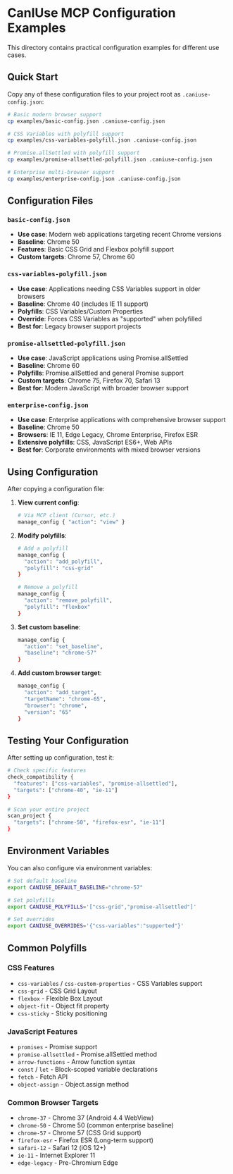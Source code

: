 # CanIUse MCP Configuration Examples

This directory contains practical configuration examples for different use cases.

## Quick Start

Copy any of these configuration files to your project root as `.caniuse-config.json`:

```bash
# Basic modern browser support
cp examples/basic-config.json .caniuse-config.json

# CSS Variables with polyfill support
cp examples/css-variables-polyfill.json .caniuse-config.json

# Promise.allSettled with polyfill support  
cp examples/promise-allsettled-polyfill.json .caniuse-config.json

# Enterprise multi-browser support
cp examples/enterprise-config.json .caniuse-config.json
```

## Configuration Files

### `basic-config.json`
- **Use case**: Modern web applications targeting recent Chrome versions
- **Baseline**: Chrome 50
- **Features**: Basic CSS Grid and Flexbox polyfill support
- **Custom targets**: Chrome 57, Chrome 60

### `css-variables-polyfill.json`
- **Use case**: Applications needing CSS Variables support in older browsers
- **Baseline**: Chrome 40 (includes IE 11 support)
- **Polyfills**: CSS Variables/Custom Properties
- **Override**: Forces CSS Variables as "supported" when polyfilled
- **Best for**: Legacy browser support projects

### `promise-allsettled-polyfill.json`
- **Use case**: JavaScript applications using Promise.allSettled
- **Baseline**: Chrome 60
- **Polyfills**: Promise.allSettled and general Promise support
- **Custom targets**: Chrome 75, Firefox 70, Safari 13
- **Best for**: Modern JavaScript with broader browser support

### `enterprise-config.json`
- **Use case**: Enterprise applications with comprehensive browser support
- **Baseline**: Chrome 50
- **Browsers**: IE 11, Edge Legacy, Chrome Enterprise, Firefox ESR
- **Extensive polyfills**: CSS, JavaScript ES6+, Web APIs
- **Best for**: Corporate environments with mixed browser versions

## Using Configuration

After copying a configuration file:

1. **View current config**:
   ```bash
   # Via MCP client (Cursor, etc.)
   manage_config { "action": "view" }
   ```

2. **Modify polyfills**:
   ```bash
   # Add a polyfill
   manage_config { 
     "action": "add_polyfill", 
     "polyfill": "css-grid" 
   }
   
   # Remove a polyfill
   manage_config { 
     "action": "remove_polyfill", 
     "polyfill": "flexbox" 
   }
   ```

3. **Set custom baseline**:
   ```bash
   manage_config { 
     "action": "set_baseline", 
     "baseline": "chrome-57" 
   }
   ```

4. **Add custom browser target**:
   ```bash
   manage_config {
     "action": "add_target",
     "targetName": "chrome-65",
     "browser": "chrome", 
     "version": "65"
   }
   ```

## Testing Your Configuration

After setting up configuration, test it:

```bash
# Check specific features
check_compatibility {
  "features": ["css-variables", "promise-allsettled"],
  "targets": ["chrome-40", "ie-11"]
}

# Scan your entire project
scan_project {
  "targets": ["chrome-50", "firefox-esr", "ie-11"]
}
```

## Environment Variables

You can also configure via environment variables:

```bash
# Set default baseline
export CANIUSE_DEFAULT_BASELINE="chrome-57"

# Set polyfills
export CANIUSE_POLYFILLS='["css-grid","promise-allsettled"]'

# Set overrides
export CANIUSE_OVERRIDES='{"css-variables":"supported"}'
```

## Common Polyfills

### CSS Features
- `css-variables` / `css-custom-properties` - CSS Variables support
- `css-grid` - CSS Grid Layout
- `flexbox` - Flexible Box Layout
- `object-fit` - Object fit property
- `css-sticky` - Sticky positioning

### JavaScript Features  
- `promises` - Promise support
- `promise-allsettled` - Promise.allSettled method
- `arrow-functions` - Arrow function syntax
- `const` / `let` - Block-scoped variable declarations
- `fetch` - Fetch API
- `object-assign` - Object.assign method

### Common Browser Targets
- `chrome-37` - Chrome 37 (Android 4.4 WebView)
- `chrome-50` - Chrome 50 (common enterprise baseline)
- `chrome-57` - Chrome 57 (CSS Grid support)
- `firefox-esr` - Firefox ESR (Long-term support)
- `safari-12` - Safari 12 (iOS 12+)
- `ie-11` - Internet Explorer 11
- `edge-legacy` - Pre-Chromium Edge